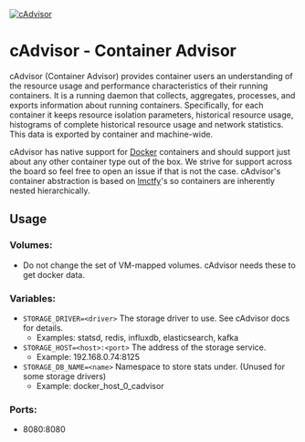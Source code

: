 [appurl]:https://github.com/google/cadvisor
[![cAdvisor](https://raw.githubusercontent.com/google/cadvisor/master/logo.png)][appurl]

# cAdvisor - Container Advisor

cAdvisor (Container Advisor) provides container users an understanding of the resource usage and performance characteristics of their running containers. It is a running daemon that collects, aggregates, processes, and exports information about running containers. Specifically, for each container it keeps resource isolation parameters, historical resource usage, histograms of complete historical resource usage and network statistics. This data is exported by container and machine-wide.

cAdvisor has native support for [Docker](https://github.com/docker/docker) containers and should support just about any other container type out of the box. We strive for support across the board so feel free to open an issue if that is not the case. cAdvisor's container abstraction is based on [lmctfy](https://github.com/google/lmctfy)'s so containers are inherently nested hierarchically.


## Usage

### Volumes:

* Do not change the set of VM-mapped volumes. cAdvisor needs these to get docker data.

### Variables:

* `STORAGE_DRIVER=<driver>` The storage driver to use. See cAdvisor docs for details.
  * Examples: statsd, redis, influxdb, elasticsearch, kafka
* `STORAGE_HOST=<host>:<port>` The address of the storage service.
  * Example: 192.168.0.74:8125
* `STORAGE_DB_NAME=<name>` Namespace to store stats under. (Unused for some storage drivers)
  * Example: docker_host_0_cadvisor

### Ports:
* 8080:8080
